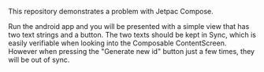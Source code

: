 This repository demonstrates a problem with Jetpac Compose.

Run the android app and you will be presented with a simple view that has two text strings and a button. The two texts should be kept in Sync, which is easily verifiable when looking into the Composable ContentScreen. However when pressing the "Generate new id" button just a few times, they will be out of sync.
